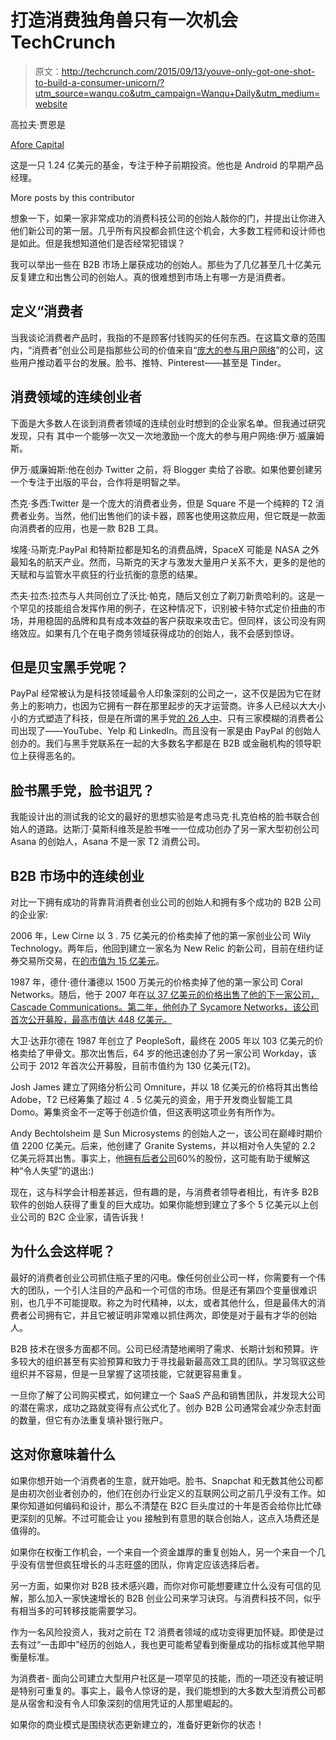 # 打造消费独角兽只有一次机会 TechCrunch

> 原文：<http://techcrunch.com/2015/09/13/youve-only-got-one-shot-to-build-a-consumer-unicorn/?utm_source=wanqu.co&utm_campaign=Wanqu+Daily&utm_medium=website>

高拉夫·贾恩是

[Afore Capital](https://afore.vc/)

这是一只 1.24 亿美元的基金，专注于种子前期投资。他也是 Android 的早期产品经理。

More posts by this contributor

想象一下，如果一家非常成功的消费科技公司的创始人敲你的门，并提出让你进入他们新公司的第一层。几乎所有风投都会抓住这个机会，大多数工程师和设计师也是如此。但是我想知道他们是否经常犯错误？

我可以举出一些在 B2B 市场上屡获成功的创始人。那些为了几亿甚至几十亿美元反复建立和出售公司的创始人。真的很难想到市场上有哪一方是消费者。

## 定义“消费者

当我谈论消费者产品时，我指的不是顾客付钱购买的任何东西。在这篇文章的范围内，“消费者”创业公司是指那些公司的价值来自“[庞大的参与用户网络](https://www.usv.com/blog/investment-thesis-usv)”的公司，这些用户推动着平台的发展。脸书、推特、Pinterest——甚至是 Tinder。

## 消费领域的连续创业者

下面是大多数人在谈到消费者领域的连续创业时想到的企业家名单。但我通过研究发现，只有 其中一个能够一次又一次地激励一个庞大的参与用户网络:伊万·威廉姆斯。

伊万·威廉姆斯:他在创办 Twitter 之前，将 Blogger 卖给了谷歌。如果他要创建另一个专注于出版的平台，合作将是明智之举。

杰克·多西:Twitter 是一个庞大的消费者业务，但是 Square 不是一个纯粹的 T2 消费者业务。当然，他们出售他们的读卡器，顾客也使用这款应用，但它既是一款面向消费者的应用，也是一款 B2B 工具。

埃隆·马斯克:PayPal 和特斯拉都是知名的消费品牌，SpaceX 可能是 NASA 之外最知名的航天产业。然而，马斯克的天才与激发大量用户关系不大，更多的是他的天赋和与监管水平疯狂的行业抗衡的意愿的结果。

杰夫·拉杰:拉杰与人共同创立了沃比·帕克，随后又创立了剃刀新贵哈利的。这是一个罕见的技能组合发挥作用的例子，在这种情况下，识别被卡特尔式定价扭曲的市场，并用稳固的品牌和具有成本效益的客户获取来攻击它。但同样，该公司没有网络效应。如果有几个在电子商务领域获得成功的创始人，我不会感到惊讶。

## 但是贝宝黑手党呢？

PayPal 经常被认为是科技领域最令人印象深刻的公司之一，这不仅是因为它在财务上的影响力，也因为它拥有一群在那里起步的天才运营商。许多人已经以大大小小的方式塑造了科技，但是在所谓的黑手党[的 26 人中](https://en.wikipedia.org/wiki/PayPal_Mafia)、只有三家模糊的消费者公司出现了——YouTube、Yelp 和 LinkedIn。而且没有一家是由 PayPal 的创始人创办的。我们与黑手党联系在一起的大多数名字都是在 B2B 或金融机构的领导职位上获得恶名的。

## 脸书黑手党，脸书诅咒？

我能设计出的测试我的论文的最好的思想实验是考虑马克·扎克伯格的脸书联合创始人的道路。达斯汀·莫斯科维茨是脸书唯一一位成功创办了另一家大型初创公司 Asana 的创始人，Asana 不是一家 T2 消费公司。

## B2B 市场中的连续创业

对比一下拥有成功的背靠背消费者创业公司的创始人和拥有多个成功的 B2B 公司的企业家:

2006 年，Lew Cirne 以 3 . 75 亿美元的价格卖掉了他的第一家创业公司 Wily Technology。两年后，他回到建立一家名为 New Relic 的新公司，目前在纽约证券交易所交易，在[的市值为 15 亿美元](https://www.google.com/finance?cid=83147054913135)。

1987 年，德什·德什潘德以 1500 万美元的价格卖掉了他的第一家公司 Coral Networks。随后，他于 2007 年在[以 37 亿美元的价格出售了他的下一家公司，Cascade Communications。第二年，他创办了 Sycamore Networks，该公司首次公开募股，最高市值达 448 亿美元。](https://en.wikipedia.org/wiki/Cascade_Communications)

大卫·达菲尔德在 1987 年创立了 PeopleSoft，最终在 2005 年以 103 亿美元的价格卖给了甲骨文。那次出售后，64 岁的他迅速创办了另一家公司 Workday，该公司于 2012 年首次公开募股，目前市值约为 130 亿美元(T2)。

Josh James 建立了网络分析公司 Omniture，并以 18 亿美元的价格将其出售给 Adobe，T2 已经筹集了超过 4 . 5 亿美元的资金，用于开发商业智能工具 Domo。筹集资金不一定等于创造价值，但这表明这项业务有所作为。

Andy Bechtolsheim 是 Sun Microsystems 的创始人之一，该公司在巅峰时期价值 2200 亿美元。后来，他创建了 Granite Systems，并以相对令人失望的 2.2 亿美元将其出售。事实上，他[拥有后者公司](https://en.wikipedia.org/wiki/Andy_Bechtolsheim)60%的股份，这可能有助于缓解这种“令人失望”的退出:)

现在，这与科学会计相差甚远，但有趣的是，与消费者领导者相比，有许多 B2B 软件的创始人获得了重复的巨大成功。如果你能想到建立了多个 5 亿美元以上创业公司的 B2C 企业家，请告诉我！

## 为什么会这样呢？

最好的消费者创业公司抓住瓶子里的闪电。像任何创业公司一样，你需要有一个伟大的团队，一个引人注目的产品和一个可信的市场。但是还有第四个变量很难识别，也几乎不可能提取。称之为时代精神，以太，或者其他什么，但是最伟大的消费者公司拥有它，并且它被证明非常难以抓住两次，即使是对于最有才华的创始人。

B2B 技术在很多方面都不同。公司已经清楚地阐明了需求、长期计划和预算。许多较大的组织甚至有实验预算和致力于寻找最新最高效工具的团队。学习驾驭这些组织并不容易，但是一旦掌握了这项技能，它就更容易重复。

一旦你了解了公司购买模式，如何建立一个 SaaS 产品和销售团队，并发现大公司的潜在需求，成功之路就变得有点公式化了。创办 B2B 公司通常会减少杂志封面的数量，但它有办法重复填补银行账户。

## 这对你意味着什么

如果你想开始一个消费者的生意，就开始吧。脸书、Snapchat 和无数其他公司都是由初次创业者创办的，他们在创办行业定义的互联网公司之前几乎没有工作。如果你知道如何编码和设计，那么不清楚在 B2C 巨头度过的十年是否会给你比忙碌更深刻的见解。不过可能会让 you 接触到有意思的联合创始人，这点入场费还是值得的。

如果你在权衡工作机会，一个来自一个资金雄厚的重复创始人，另一个来自一个几乎没有信誉但疯狂增长的斗志旺盛的团队，你肯定应该选择后者。

另一方面，如果你对 B2B 技术感兴趣，而你对你可能想要建立什么没有可信的见解，那么加入一家快速增长的 B2B 创业公司来学习诀窍。与消费科技不同，似乎有相当多的可转移技能需要学习。

作为一名风险投资人，我对之前在 T2 消费者领域的成功变得更加怀疑。即使是过去有过“一击即中”经历的创始人，我也更可能希望看到衡量成功的指标或其他早期衡量标准。

为消费者- 面向公司建立大型用户社区是一项罕见的技能，而的一项还没有被证明是特别可重复的。事实上，最令人惊讶的是，我们能想到的大多数大型消费公司都是从宿舍和没有令人印象深刻的信用凭证的人那里崛起的。

如果你的商业模式是围绕状态更新建立的，准备好更新你的状态！